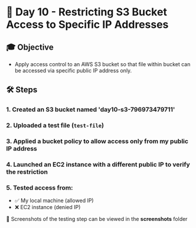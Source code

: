 # 🎯 Day 10 - Restricting S3 Bucket Access to Specific IP Addresses

## 🎓 Objective

- Apply access control to an AWS S3 bucket so that file within bucket can be accessed via specific public IP address only.


## 🛠️ Steps

### 1. Created an S3 bucket named 'day10-s3-796973479711'
### 2. Uploaded a test file (`test-file`)
### 3. Applied a bucket policy to allow access only from my public IP address
### 4. Launched an EC2 instance with a different public IP to verify the restriction
### 5. Tested access from:
- ✅ My local machine (allowed IP)
- ❌ EC2 instance (denied IP)

📸 Screenshots of the testing step can be viewed in the **screenshots** folder
